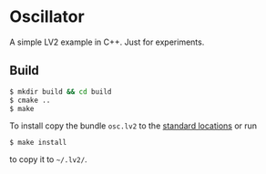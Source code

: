 # Oscillator

A simple LV2 example in C++. Just for experiments.

## Build
```bash
$ mkdir build && cd build
$ cmake ..
$ make
```

To install copy the bundle `osc.lv2` to the [standard
locations](http://lv2plug.in/pages/filesystem-hierarchy-standard.html)
or run

```
$ make install
```

to copy it to `~/.lv2/`.